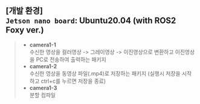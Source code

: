 ## [개발 환경] <br/> ``Jetson nano board``: Ubuntu20.04 (with ROS2 Foxy ver.)

> - **camera1-1**   
> 수신한 영상을 컬러영상 -> 그레이영상 -> 이진영상으로 변환하고 이진영상을 PC로 전송하여 출력하는 패키지
> - **camera1-2**   
> 수신한 영상을 동영상 파일(.mp4)로 저장하는 패키지 (실행시 저장을 시작하고 ctrl+c를 누르면 저장을 종료)
> - **camera1-3**   
> 분할 컴파일

